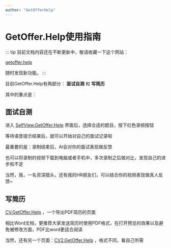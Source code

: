 ```yaml
---
author: "GetOfferHelp"
---
```


# GetOffer.Help使用指南


::: tip
目前文档内容还在不断更新中，敬请收藏一下这个网站： 

[getoffer.help](https://getoffer.help/) 

随时发现新功能。
:::

目前GetOffer.Help有两部分： **面试自测** 和 **写简历**


其中的重点是：

## 面试自测


进入 [SelfView.GetOffer.Help](https://SelfView.GetOffer.Help/) 界面后，选择合适的题目，按下红色录频按钮

等待语音提示结束后，就可以开始对自己的面试记录啦

最重要的是：录制结束后，AI会对你的面试表现做反馈

也可以将录制的视频下载到电脑或者手机中，多次录制之后做对比，发现自己的进步和不足


当然，我，一名资深猎头，还有我的HR朋友们，可以结合你的视频表现做真人反馈~



## 写简历

[CV.GetOffer.Help](https://CV.GetOffer.Help/) ，一个导出PDF简历的页面

相比Word文档，更推荐大家发送简历时使用PDF格式，在打开预览的效果以及避免被修改方面，PDF比word更适合阅读

当然，还有另一个页面：[CV2.GetOffer.Help](https://CV2.GetOffer.Help/) ，格式不同，看自己所需




